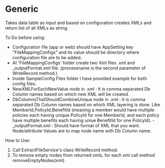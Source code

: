 # Generic
Takes data table as input and based on configuration creates XMLs and return list of all XMLs as string.

To Do before using: 
- Configuration file (app or web) should have AppSetting key "FileMappingConfigs" and its value should be directory where configuration file are to be added.
- At 'FileMappingConfigs' folder create two Xml files <processname>.xml and <processname>_outputFormat.xml file. (processname is the second
parameter of WriteRecord method.)
- Inside SampleConfig Files folder I have provided example for both config files.
- NewXMLForEachNewValue node in <processname>.xml : It is comma separated Db Column names based on which new XML will be created.
- DbColumnsThatShouldCombineUnique node in <processname>.xml :  It is comma separated Db Column names based on which XML layering is done. Like
MemberId,PolicyId,BenefitId (meaning a member would have multiple policies each having unique PolicyId for one MemberId, and each policy have multiple benefits
 each having uniue BenefitId for one PolicyId).
 -<processname>_outputFormat.xml : Should have format of XML that you want. Node/attribute Values are to map node name with Db Column name.

How to Use:
1. Call ExtractFileService's class WriteRecord method.
2. To remove empty nodes from returned xmls, for each xml call method removeEmptyNodes(xml)

